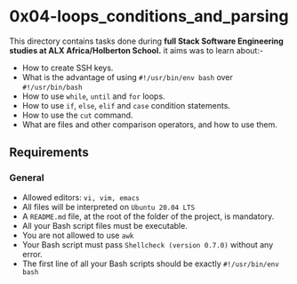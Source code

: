 # 0x04-loops_conditions_and_parsing
This directory contains tasks done during **full Stack Software Engineering studies at ALX Africa/Holberton School.** 
it aims was to learn about:-
- How to create SSH keys.
- What is the advantage of using `#!/usr/bin/env bash` over `#!/usr/bin/bash`
- How to use `while`, `until` and `for` loops.
- How to use `if`, `else`, `elif` and `case` condition statements.
- How to use the `cut` command.
- What are files and other comparison operators, and how to use them.

## Requirements
### General
- Allowed editors: `vi, vim, emacs`
- All files will be interpreted on `Ubuntu 20.04 LTS`
- A `README.md`  file, at the root of the folder of the project, is mandatory.
- All your Bash script files must be executable.
- You are not allowed to use `awk`
- Your Bash script must pass `Shellcheck (version 0.7.0)` without any error.
- The first line of all your Bash scripts should be exactly `#!/usr/bin/env bash`
 
